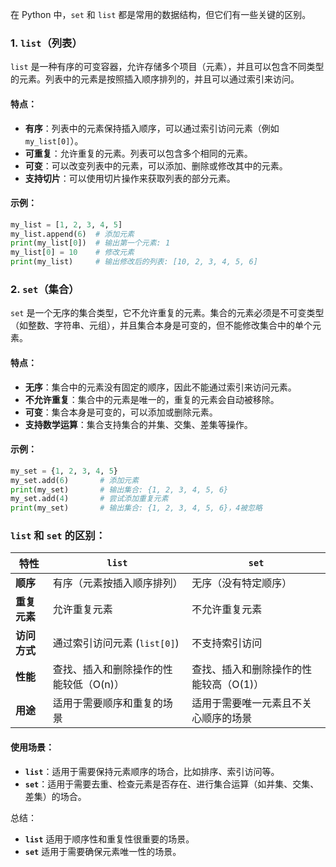 在 Python 中，`set` 和 `list` 都是常用的数据结构，但它们有一些关键的区别。

### 1. **`list`（列表）**
`list` 是一种有序的可变容器，允许存储多个项目（元素），并且可以包含不同类型的元素。列表中的元素是按照插入顺序排列的，并且可以通过索引来访问。

#### 特点：
- **有序**：列表中的元素保持插入顺序，可以通过索引访问元素（例如 `my_list[0]`）。
- **可重复**：允许重复的元素。列表可以包含多个相同的元素。
- **可变**：可以改变列表中的元素，可以添加、删除或修改其中的元素。
- **支持切片**：可以使用切片操作来获取列表的部分元素。

#### 示例：
```python
my_list = [1, 2, 3, 4, 5]
my_list.append(6)  # 添加元素
print(my_list[0])  # 输出第一个元素: 1
my_list[0] = 10    # 修改元素
print(my_list)     # 输出修改后的列表: [10, 2, 3, 4, 5, 6]
```

### 2. **`set`（集合）**
`set` 是一个无序的集合类型，它不允许重复的元素。集合的元素必须是不可变类型（如整数、字符串、元组），并且集合本身是可变的，但不能修改集合中的单个元素。

#### 特点：
- **无序**：集合中的元素没有固定的顺序，因此不能通过索引来访问元素。
- **不允许重复**：集合中的元素是唯一的，重复的元素会自动被移除。
- **可变**：集合本身是可变的，可以添加或删除元素。
- **支持数学运算**：集合支持集合的并集、交集、差集等操作。

#### 示例：
```python
my_set = {1, 2, 3, 4, 5}
my_set.add(6)       # 添加元素
print(my_set)       # 输出集合: {1, 2, 3, 4, 5, 6}
my_set.add(4)       # 尝试添加重复元素
print(my_set)       # 输出集合: {1, 2, 3, 4, 5, 6}，4被忽略
```

### `list` 和 `set` 的区别：
| 特性          | `list`                          | `set`                          |
|---------------|---------------------------------|--------------------------------|
| **顺序**      | 有序（元素按插入顺序排列）         | 无序（没有特定顺序）            |
| **重复元素**  | 允许重复元素                     | 不允许重复元素                  |
| **访问方式**  | 通过索引访问元素 (`list[0]`)       | 不支持索引访问                   |
| **性能**      | 查找、插入和删除操作的性能较低（O(n)）| 查找、插入和删除操作的性能较高（O(1)）|
| **用途**      | 适用于需要顺序和重复的场景         | 适用于需要唯一元素且不关心顺序的场景|

#### 使用场景：
- **`list`**：适用于需要保持元素顺序的场合，比如排序、索引访问等。
- **`set`**：适用于需要去重、检查元素是否存在、进行集合运算（如并集、交集、差集）的场合。

总结：
- **`list`** 适用于顺序性和重复性很重要的场景。
- **`set`** 适用于需要确保元素唯一性的场景。